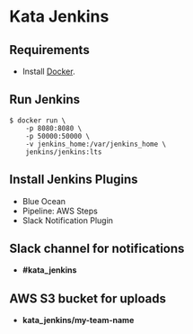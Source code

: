 # Kata Jenkins

## Requirements
- Install [Docker](https://docs.docker.com/engine/installation/#supported-platforms).

## Run Jenkins
```
$ docker run \
	-p 8080:8080 \
	-p 50000:50000 \
	-v jenkins_home:/var/jenkins_home \
	jenkins/jenkins:lts
```

## Install Jenkins Plugins
- Blue Ocean
- Pipeline: AWS Steps
- Slack Notification Plugin

## Slack channel for notifications
- **#kata_jenkins**

## AWS S3 bucket for uploads
- **kata_jenkins/my-team-name**